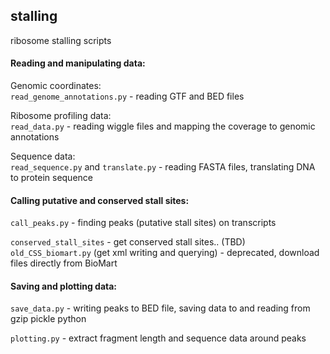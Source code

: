 ## stalling ##

ribosome stalling scripts  
   
   
#### Reading and manipulating data:

Genomic coordinates:  
   `read_genome_annotations.py` - reading GTF and BED files  

Ribosome profiling data:  
   `read_data.py` - reading wiggle files and mapping the coverage to genomic annotations  

Sequence data:  
   `read_sequence.py` and `translate.py` - reading FASTA files, translating DNA to protein sequence  
   
   
#### Calling putative and conserved stall sites:

   `call_peaks.py` - finding peaks (putative stall sites) on transcripts  

   `conserved_stall_sites` - get conserved stall sites.. (TBD)  
   `old_CSS_biomart.py` (get xml writing and querying) - deprecated, download files directly from BioMart 
   
   
#### Saving and plotting data:

   `save_data.py` - writing peaks to BED file, saving data to and reading from gzip pickle python  

   `plotting.py` - extract fragment length and sequence data around peaks 
